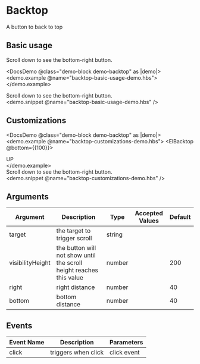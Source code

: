 <!-- markdownlint-disable MD033 -->

# Backtop

A button to back to top

## Basic usage

Scroll down to see the bottom-right button.

<DocsDemo @class="demo-block demo-backtop" as |demo|>
    <demo.example @name="backtop-basic-usage-demo.hbs">
      <ElBacktop />
    </demo.example>
    <div class="description">
      Scroll down to see the bottom-right button.
    </div>
    <demo.snippet @name="backtop-basic-usage-demo.hbs" />
</DocsDemo>

## Customizations

<DocsDemo @class="demo-block demo-backtop" as |demo|>
    <demo.example @name="backtop-customizations-demo.hbs">
      <ElBacktop @bottom={{100}}>
        <div
          style="{
            height: 100%;
            width: 100%;
            background-color: #f2f5f6;
            box-shadow: 0 0 6px rgba(0,0,0, .12);
            text-align: center;
            line-height: 40px;
            color: #1989fa;
          }"
        >
          UP
        </div>
      </ElBacktop>
    </demo.example>
    <div class="description">
      Scroll down to see the bottom-right button.
    </div>
    <demo.snippet @name="backtop-customizations-demo.hbs" />
</DocsDemo>

## Arguments

| Argument         | Description                                                         | Type   | Accepted Values | Default |
| ---------------- | ------------------------------------------------------------------- | ------ | --------------- | ------- |
| target           | the target to trigger scroll                                        | string |                 |
| visibilityHeight | the button will not show until the scroll height reaches this value | number |                 | 200     |
| right            | right distance                                                      | number |                 | 40      |
| bottom           | bottom distance                                                     | number |                 | 40      |

## Events

| Event Name | Description         | Parameters  |
| ---------- | ------------------- | ----------- |
| click      | triggers when click | click event |
